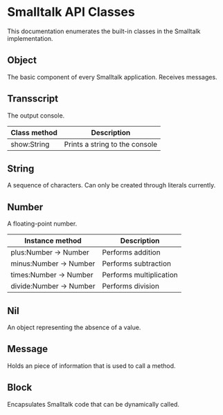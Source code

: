 # Smalltalk API Classes
This documentation enumerates the built-in classes in the Smalltalk implementation.

## Object
The basic component of every Smalltalk application. Receives messages.

## Transscript
The output console.

| Class method | Description |
| ------------ | ----------- |
| show:String | Prints a string to the console |

## String
A sequence of characters. Can only be created through literals currently.

## Number
A floating-point number.

| Instance method | Description |
| --------------- | ----------- |
| plus:Number -> Number | Performs addition |
| minus:Number -> Number | Performs subtraction |
| times:Number -> Number | Performs multiplication |
| divide:Number -> Number | Performs division |

## Nil
An object representing the absence of a value.

## Message
Holds an piece of information that is used to call a method.

## Block
Encapsulates Smalltalk code that can be dynamically called.
